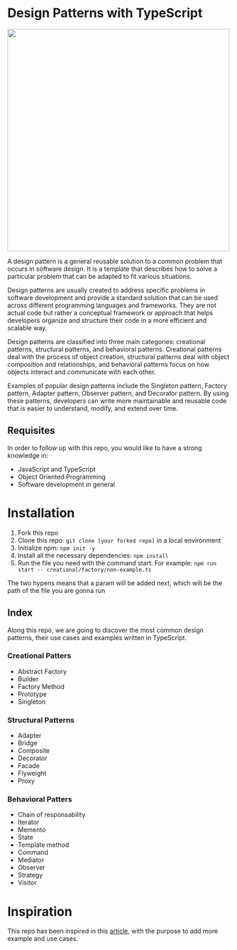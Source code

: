 # Design Patterns with TypeScript

<img src="https://openailabsprodscus.blob.core.windows.net/private/user-MW0e8fPTCZh5FhyUmA73yLaT/generations/generation-oxU7tqHbNItisVrvYvLaniCR/image.webp?st=2023-03-06T03%3A22%3A59Z&se=2023-03-06T05%3A20%3A59Z&sp=r&sv=2021-08-06&sr=b&rscd=inline&rsct=image/webp&skoid=15f0b47b-a152-4599-9e98-9cb4a58269f8&sktid=a48cca56-e6da-484e-a814-9c849652bcb3&skt=2023-03-05T23%3A21%3A28Z&ske=2023-03-12T23%3A21%3A28Z&sks=b&skv=2021-08-06&sig=MV3f6ymzBFghbhrHMacVLc6K5pKKDWQTg8DgnRGRCoc%3D" width="500"/>

A design pattern is a general reusable solution to a common problem that occurs in software design. It is a template that describes how to solve a particular problem that can be adapted to fit various situations.

Design patterns are usually created to address specific problems in software development and provide a standard solution that can be used across different programming languages and frameworks. They are not actual code but rather a conceptual framework or approach that helps developers organize and structure their code in a more efficient and scalable way.

Design patterns are classified into three main categories: creational patterns, structural patterns, and behavioral patterns. Creational patterns deal with the process of object creation, structural patterns deal with object composition and relationships, and behavioral patterns focus on how objects interact and communicate with each other.

Examples of popular design patterns include the Singleton pattern, Factory pattern, Adapter pattern, Observer pattern, and Decorator pattern. By using these patterns, developers can write more maintainable and reusable code that is easier to understand, modify, and extend over time.

## Requisites

In order to follow up with this repo, you would like to have a strong knowledge in:

- JavaScript and TypeScript
- Object Oriented Programming
- Software development in general

# Installation

1. Fork this repo
2. Clone this repo: `git clone [your forked repo]` in a local environment
3. Initialize npm: `npm init -y`
4. Install all the necessary dependencies: `npm install`
5. Run the file you need with the command start. For example: `npm run start -- creational/factory/non-example.ts`

The two hypens means that a param will be added next, which will be the path of the file you are gonna run

## Index

Along this repo, we are going to discover the most common design patterns, their use cases and examples written in TypeScript.

### Creational Patters
- Abstract Factory
- Builder
- Factory Method
- Prototype
- Singleton

### Structural Patterns
- Adapter
- Bridge
- Composite
- Decorator
- Facade
- Flyweight
- Proxy

### Behavioral Patters
- Chain of responsability
- Iterator
- Memento
- State
- Template method
- Command
- Mediator
- Observer
- Strategy
- Visitor

# Inspiration

This repo has been inspired in this [article](https://refactoring.guru/design-patterns/typescript), with the purpose to add more example and use cases.
